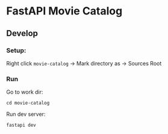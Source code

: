 # FastAPI Movie Catalog

## Develop

### Setup:
Right click `movie-catalog` -> Mark directory as ->  Sources Root

### Run

Go to work dir:
```shell
cd movie-catalog
```

Run dev server:
```shell
fastapi dev
```